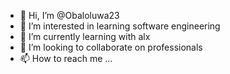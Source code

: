 - 👋 Hi, I’m @Obaloluwa23
- 👀 I’m interested in learning software engineering
- 🌱 I’m currently learning with alx
- 💞️ I’m looking to collaborate on professionals
- 📫 How to reach me ...

<!---
Obaloluwa23/Obaloluwa23 is a ✨ special ✨ repository because its `README.md` (this file) appears on your GitHub profile.
You can click the Preview link to take a look at your changes.
--->
